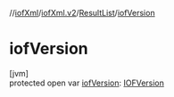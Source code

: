 //[iofXml](../../../index.md)/[iofXml.v2](../index.md)/[ResultList](index.md)/[iofVersion](iof-version.md)

# iofVersion

[jvm]\
protected open var [iofVersion](iof-version.md): [IOFVersion](../-i-o-f-version/index.md)
